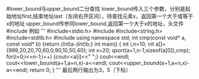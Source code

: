 #lower_bound与upper_bound二分查找
lower_bound传入三个参数，分别是起始地址first,结束地址last（左闭右开区间），待查找元素x，返回第一个大于或等于x的地址
upper_bound传参同lower_bound,返回第一个大于x的地址，头文件#include<algorithm>
例如
'''
#include<stdio.h>
#include<iostream>
#include<string.h>
#include<stdlib.h>
#include<algorithm>
using namespace std;
int cmp(const void* a, const void* b)
{return *(int*)a-*(int*)b;}
int main()
{
	int i,n=10;
	int a[]={999,20,20,70,60,0,90,10,50,40};
	int x=20;
	qsort(a+1,n-1,sizeof(a[0]),cmp);
	for(i=0;i<=n-1;i++)
	{cout<<a[i]<<" ";}
	cout<<endl;
	cout<<lower_bound(a+1,a+n,x)-a<<endl;
	cout<<upper_bound(a+1,a+n,x)-a<<endl;
	return 0;
} 
'''
最后两行输出为3，5（下标）
